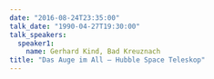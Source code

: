 ```yaml
---
date: "2016-08-24T23:35:00"
talk_date: "1990-04-27T19:30:00"
talk_speakers:
  speaker1:
    name: Gerhard Kind, Bad Kreuznach
title: "Das Auge im All – Hubble Space Teleskop"
---
```

